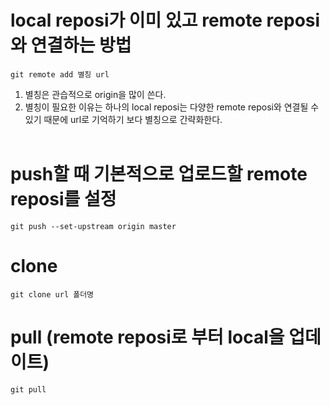 # local reposi가 이미 있고 remote reposi와 연결하는 방법
```git remote add 별칭 url```
1. 별칭은 관습적으로 origin을 많이 쓴다.<br>
2. 별칭이 필요한 이유는 하나의 local reposi는 다양한 remote reposi와 연결될 수 있기 때문에 url로 기억하기 보다 별칭으로 간략화한다.<br><br>

# push할 때 기본적으로 업로드할 remote reposi를 설정
```git push --set-upstream origin master```

# clone
```git clone url 폴더명```

# pull (remote reposi로 부터 local을 업데이트)
```git pull```


